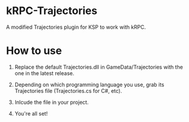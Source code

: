# kRPC-Trajectories
A modified Trajectories plugin for KSP to work with kRPC.

# How to use

1. Replace the default Trajectories.dll in GameData/Trajectories with the one in the latest release.

2. Depending on which programming language you use, grab its Trajectories file (Trajectories.cs for C#, etc).

3. Inlcude the file in your project.

4. You're all set!
